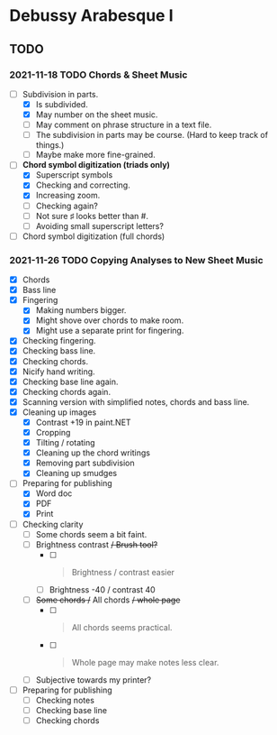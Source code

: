 Debussy Arabesque I
===================

TODO
----

### 2021-11-18 TODO Chords & Sheet Music

- [ ] Subdivision in parts.
    - [x] Is subdivided.
    - [x] May number on the sheet music.
    - [ ] May comment on phrase structure in a text file.
    - [ ] The subdivision in parts may be course. (Hard to keep track of things.)
    - [ ] Maybe make more fine-grained.
- [ ] __Chord symbol digitization (triads only)__
    - [x] Superscript symbols
    - [x] Checking and correcting.
    - [x] Increasing zoom.
    - [ ] Checking again?
    - [ ] Not sure ♯ looks better than #.
    - [ ] Avoiding small superscript letters?
- [ ] Chord symbol digitization (full chords)

### 2021-11-26 TODO Copying Analyses to New Sheet Music

- [x] Chords
- [x] Bass line
- [x] Fingering
    - [x] Making numbers bigger.
    - [x] Might shove over chords to make room.
    - [x] Might use a separate print for fingering.
- [x] Checking fingering.
- [x] Checking bass line.
- [x] Checking chords.
- [x] Nicify hand writing.
- [x] Checking base line again.
- [x] Checking chords again.
- [x] Scanning version with simplified notes, chords and bass line.
- [x] Cleaning up images
    - [x] Contrast +19 in paint.NET
    - [x] Cropping
    - [x] Tilting / rotating
    - [x] Cleaning up the chord writings
    - [x] Removing part subdivision
    - [x] Cleaning up smudges
- [ ] Preparing for publishing
    - [x] Word doc
    - [x] PDF
    - [x] Print
- [ ] Checking clarity
    - [ ] Some chords seem a bit faint.
    - [ ] Brightness contrast ~~/ Brush tool?~~
        - [ ] > Brightness / contrast easier
        - [ ] Brightness -40 / contrast 40
    - [ ] ~~Some chords /~~ All chords ~~/ whole page~~
        - [ ] > All chords seems practical.
        - [ ] > Whole page may make notes less clear.
    - [ ] Subjective towards my printer?
- [ ] Preparing for publishing
    - [ ] Checking notes
    - [ ] Checking base line
    - [ ] Checking chords
